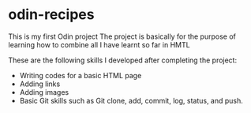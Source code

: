 # odin-recipes
This is my first Odin project 
The project is basically for the purpose of learning how to combine all I have learnt so far in HMTL

These are the following skills I developed after completing the project:
- Writing codes for a basic HTML page
- Adding links
- Adding images
- Basic Git skills such as Git clone, add, commit, log, status, and push. 
